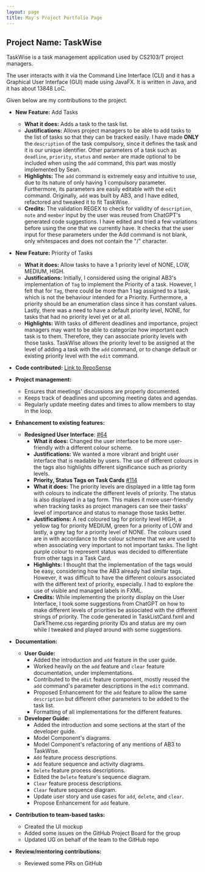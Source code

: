 ```yaml
---
layout: page
title: May's Project Portfolio Page
---
```


## Project Name: TaskWise

TaskWise is a task management application used by CS2103/T project managers.

The user interacts with it via the Command Line Interface (CLI) and it has a Graphical User
Interface (GUI) made using JavaFX. It is written in Java, and it has about 13848 LoC.

Given below are my contributions to the project.

* **New Feature:** Add Tasks
  * **What it does:** Adds a task to the task list.
  * **Justifications:** Allows project managers to be able to add tasks to the list of tasks so that they can
    be tracked easily. I have made **ONLY** the `description` of the task compulsory, since it
    defines the task and it is our unique identifier. Other parameters of a task such as `deadline`, `priority`,
    `status` and `member` are made optional to be included when using the `add` command, this part was mostly
    implemented by Sean.
  * **Highlights:** The `add` command is extremely easy and intuitive to use, due to its nature of only having 1
    compulsory parameter. Furthermore, its parameters are easily editable with the `edit` command. Originally, `add` was
    built by AB3, and I have edited, refactored and tweaked it to fit TaskWise.
  * **Credits:** The validation REGEX to check for validity of `description`, `note` and `member` input by the user
    was reused from ChatGPT's generated code suggestions. I have edited and tried a few variations before using the one that we
    currently have. It checks that the user input for these parameters under the Add command is not blank, only
    whitespaces and does not contain the "/" character.

* **New Feature:** Priority of Tasks
  * **What it does:** Allow tasks to have a 1 priority level of NONE, LOW, MEDIUM, HIGH.
  * **Justifications:** Initially, I considered using the original AB3's implementation of `Tag` to implement the Priority
    of a task. However, I felt that for `Tag`, there could be more than 1 tag assigned to a task, which is not the
    behaviour intended for a Priority. Furthermore, a priority should be an enumeration class since it has constant
    values. Lastly, there was a need to have a default priority level, NONE, for tasks that had no priority level yet
    or at all.
  * **Highlights:** With tasks of different deadlines and importance, project managers may want to be able to
    categorize how important each task is to them. Therefore, they can associate priority levels with those tasks.
    TaskWise allows the priority level to be assigned at the level of adding a task with the `add` command, or to change
    default or existing priority level with the `edit` command.

* **Code contributed:** [Link to RepoSense](https://nus-cs2103-ay2324s1.github.io/tp-dashboard/?search=maypfv&sort=groupTitle&sortWithin=title&timeframe=commit&mergegroup=&groupSelect=groupByRepos&breakdown=true&checkedFileTypes=docs~functional-code~test-code&since=2023-09-22&tabOpen=true&tabType=authorship&tabAuthor=maypfv&tabRepo=AY2324S1-CS2103T-T17-1%2Ftp%5Bmaster%5D&authorshipIsMergeGroup=false&authorshipFileTypes=docs~functional-code~test-code&authorshipIsBinaryFileTypeChecked=false&authorshipIsIgnoredFilesChecked=false)

* **Project management:**
  * Ensures that meetings' discussions are properly documented.
  * Keeps track of deadlines and upcoming meeting dates and agendas.
  * Regularly update meeting dates and times to allow members to stay in the loop.

* **Enhancement to existing features:**
  * **Redesigned User Interface**: [#64](https://github.com/AY2324S1-CS2103T-T17-1/tp/pull/64)
    * **What it does:** Changed the user interface to be more user-friendly with a different colour scheme.
    * **Justifications:** We wanted a more vibrant and bright user interface that is readable by users. The use of different
      colours in the tags also highlights different significance such as priority levels.
    * **Priority, Status Tags on Task Cards** [#114](https://github.com/AY2324S1-CS2103T-T17-1/tp/pull/114)
    * **What it does:** The priority levels are displayed in a little tag form with colours to indicate the different levels
      of priority. The status is also displayed in a tag form. This makes it more user-friendly when tracking tasks as
      project managers can see their tasks' level of importance and status to manage those tasks better.
    * **Justifications:** A red coloured tag for priority level HIGH, a yellow tag for priority MEDIUM, green for a
      priority of LOW and lastly, a grey tag for a priority level of NONE. The colours used are in with accordance to the
      colour scheme that we are used to when associating very important to not important tasks. The light purple colour
      to represent status was decided to differentiate from other tags in a Task Card.
    * **Highlights:** I thought that the implementation of the tags would be easy, considering how the AB3 already had
      similar tags. However, it was difficult to have the different colours associated with the different text of
      priority, especially. I had to explore the use of visible and managed labels in FXML.
    * **Credits:** While implementing the priority display on the User Interface, I took some suggestions from ChatGPT on
      how to make different levels of priorities be associated with the different strings of priority. The code generated
      in TaskListCard.fxml and DarkTheme.css regarding priority IDs and status are my own while I tweaked and played
      around with some suggestions.

* **Documentation:**
  * **User Guide:**
    * Added the introduction and `add` feature in the user guide.
    * Worked heavily on the `add` feature and `clear` feature documentation, under implementations.
    * Contributed to the `edit` feature component, mostly reused the `add` command's parameter descriptions in the `edit`
      command.
    * Proposed Enhancement for the `add` feature to allow the same `description` but different other parameters to be added to
      the task list.
    * Formatting of all implementations for the different features.
  * **Developer Guide:**
    * Added the introduction and some sections at the start of the developer guide.
    * Model Component's diagrams.
    * Model Component's refactoring of any mentions of AB3 to TaskWise.
    * `Add` feature process descriptions.
    * `Add` feature sequence and activity diagrams.
    * `Delete` feature process descriptions.
    * Edited the `Delete` feature's sequence diagram.
    * `Clear` feature process descriptions.
    * `Clear` feature sequence diagram.
    * Update user story and use cases for `add`, `delete`, and `clear`.
    * Propose Enhancement for `add` feature.
* **Contribution to team-based tasks:**
  * Created the UI mockup
  * Added some issues on the GitHub Project Board for the group
  * Updated UG on behalf of the team to the GitHub repo
* **Review/mentoring contributions:**
  * Reviewed some PRs on GitHub
